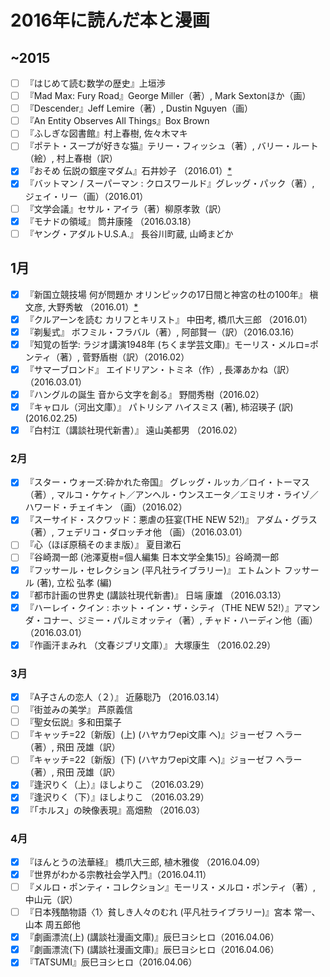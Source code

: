 # 2016年に読んだ本と漫画

## ~2015

- [ ] 『はじめて読む数学の歴史』上垣渉
- [ ] 『Mad Max: Fury Road』George Miller（著）, Mark Sextonほか（画）
- [ ] 『Descender』Jeff Lemire（著）, Dustin Nguyen（画）
- [ ] 『An Entity Observes All Things』Box Brown
- [ ] 『ふしぎな図書館』村上春樹, 佐々木マキ
- [ ] 『ポテト・スープが好きな猫』テリー・フィッシュ（著）, バリー・ルート（絵）, 村上春樹（訳）
- [x] 『おそめ 伝説の銀座マダム』石井妙子 （2016.01）[*](http://dump.isbsh.asia/post/136752667778)
- [x] 『バットマン / スーパーマン : クロスワールド』グレッグ・パック（著）, ジェイ・リー（画）（2016.01）
- [ ] 『文学会議』セサル・アイラ（著）柳原孝敦（訳）
- [x] 『モナドの領域』 筒井康隆 （2016.03.18）
- [ ] 『ヤング・アダルトU.S.A.』 長谷川町蔵, 山崎まどか

## 1月

- [x] 『新国立競技場 何が問題か オリンピックの17日間と神宮の杜の100年』 槇文彦, 大野秀敏 （2016.01）[*](http://dump.isbsh.asia/post/136753711483)
- [x] 『クルアーンを読む カリフとキリスト』 中田考, 橋爪大三郎 （2016.01）
- [x] 『剃髪式』 ボフミル・フラバル（著）,  阿部賢一（訳）（2016.03.16）
- [x] 『知覚の哲学: ラジオ講演1948年 (ちくま学芸文庫)』モーリス・メルロ=ポンティ（著）, 菅野盾樹（訳）（2016.02）
- [x] 『サマーブロンド』 エイドリアン・トミネ（作）, 長澤あかね（訳）（2016.03.01）
- [x] 『ハングルの誕生 音から文字を創る』 野間秀樹（2016.02）
- [x] 『キャロル（河出文庫）』 パトリシア ハイスミス (著), 柿沼瑛子 (訳) (2016.02.25)
- [x] 『白村江（講談社現代新書）』 遠山美都男 （2016.02）

### 2月

- [x] 『スター・ウォーズ:砕かれた帝国』 グレッグ・ルッカ／ロイ・トーマス（著）, マルコ・ケケィト／アンヘル・ウンスエータ／エミリオ・ライゾ／ハワード・チェイキン （画）（2016.02）
- [x] 『スーサイド・スクワッド：悪虐の狂宴(THE NEW 52!)』 アダム・グラス（著）, フェデリコ・ダロッチオ他 （画）（2016.03.01）
- [ ] 『心（ほぼ原稿そのまま版）』 夏目漱石
- [ ] 『谷崎潤一郎 (池澤夏樹=個人編集 日本文学全集15)』谷崎潤一郎
- [x] 『フッサール・セレクション (平凡社ライブラリー)』 エトムント フッサール (著), 立松 弘孝 (編)
- [x] 『都市計画の世界史 (講談社現代新書)』 日端 康雄 （2016.03.13）
- [x] 『ハーレイ・クイン : ホット・イン・ザ・シティ（THE NEW 52!）』アマンダ・コナー、ジミー・パルミオッティ（著）, チャド・ハーディン他（画）（2016.03.01）
- [x] 『作画汗まみれ （文春ジブリ文庫）』 大塚康生 （2016.02.29）

### 3月

- [x] 『A子さんの恋人（２）』 近藤聡乃 （2016.03.14）
- [ ] 『街並みの美学』 芦原義信
- [ ] 『聖女伝説』多和田葉子
- [ ] 『キャッチ=22〔新版〕(上) (ハヤカワepi文庫 ヘ)』ジョーゼフ ヘラー（著）,  飛田 茂雄（訳）
- [ ] 『キャッチ=22〔新版〕(下) (ハヤカワepi文庫 ヘ)』ジョーゼフ ヘラー（著）,  飛田 茂雄（訳）
- [x] 『逢沢りく（上）』ほしよりこ （2016.03.29）
- [x] 『逢沢りく（下）』ほしよりこ （2016.03.29）
- [x] 『「ホルス」の映像表現』高畑勲 （2016.03）

### 4月

- [x] 『ほんとうの法華経』 橋爪大三郎, 植木雅俊 （2016.04.09）
- [x] 『世界がわかる宗教社会学入門』（2016.04.11）
- [ ] 『メルロ・ポンティ・コレクション』モーリス・メルロ・ポンティ（著）, 中山元（訳）
- [ ] 『日本残酷物語〈1〉貧しき人々のむれ (平凡社ライブラリー)』宮本 常一、 山本 周五郎他
- [x] 『劇画漂流(上) (講談社漫画文庫)』辰巳ヨシヒロ（2016.04.06）
- [x] 『劇画漂流(下) (講談社漫画文庫)』辰巳ヨシヒロ（2016.04.06）
- [x] 『TATSUMI』辰巳ヨシヒロ（2016.04.06）